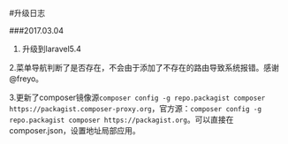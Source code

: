 #升级日志

###2017.03.04

1. 升级到laravel5.4

2.菜单导航判断了是否存在，不会由于添加了不存在的路由导致系统报错。感谢@freyo。

3.更新了composer镜像源`composer config -g repo.packagist composer https://packagist.composer-proxy.org`，官方源：`composer config -g repo.packagist composer https://packagist.org`。可以直接在composer.json，设置地址局部应用。
